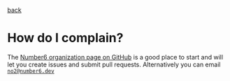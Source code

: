 [back](./)

# How do I complain?

The [Number6 organization page on GitHub](https://github.com/Number6App) is a good place to start and will let you create issues and submit pull requests. Alternatively you can email [`no2@number6.dev`](mailto:no2@nuber6.dev)